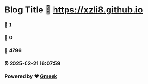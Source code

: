 # Blog Title :link: https://xzli8.github.io 
### :page_facing_up: [1](https://xzli8.github.io/tag.html) 
### :speech_balloon: 0 
### :hibiscus: 4796 
### :alarm_clock: 2025-02-21 16:07:59 
### Powered by :heart: [Gmeek](https://github.com/Meekdai/Gmeek)
